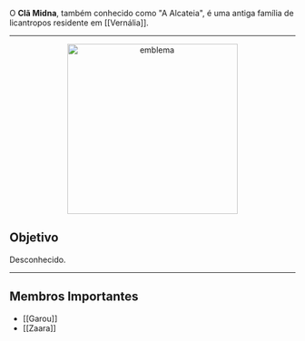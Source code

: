 O **Clã Midna**, também conhecido como "A Alcateia", é uma antiga família de licantropos residente em [[Vernália]].

---

<div style="text-align: center;">
<img src="https://i.imgur.com/O67THzH.png" width="300" alt="emblema">
</div>

## Objetivo

Desconhecido.

---

## Membros Importantes

- [[Garou]]
- [[Zaara]]